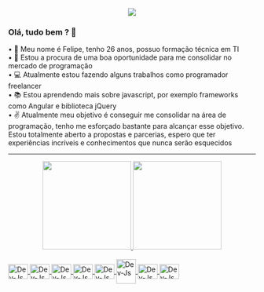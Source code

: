
<!--
**PhilCard/PhilCard** is a ✨ _special_ ✨ repository because its `README.md` (this file) appears on your GitHub profile.

Here are some ideas to get you started:

- 🔭 I’m currently working on ...
- 🌱 I’m currently learning ...
- 👯 I’m looking to collaborate on ...
- 🤔 I’m looking for help with ...
- 💬 Ask me about ...
- 📫 How to reach me: ...
- 😄 Pronouns: ...
- ⚡ Fun fact: ...
-->

<div align="center">
  <img src="https://raw.githubusercontent.com/HyunCafe/HyunCafe/main/assests/loficity.gif">
</div>

### Olá, tudo bem ? 👋
• :man: Meu nome é Felipe, tenho 26 anos, possuo formação técnica em TI <br>
• :runner: Estou a procura de uma boa oportunidade para me consolidar no mercado de programação <br>
• :computer: Atualmente estou fazendo alguns trabalhos como programador freelancer <br>
• :books: Estou aprendendo mais sobre javascript, por exemplo frameworks como Angular e biblioteca jQuery <br>
• :v: Atualmente meu objetivo é conseguir me consolidar na área de programação, tenho me esforçado bastante para alcançar esse objetivo. 
Estou totalmente aberto a propostas e parcerias, espero que ter experiências incríveis e conhecimentos que nunca serão esquecidos <br>

<hr>
<div align="center">
  <a href="https://github.com/PhilCard">
  <img height="180em" src="https://github-readme-stats.vercel.app/api?username=PhilCard&show_icons=true&theme=dracula&include_all_commits">
  <img height="180em" src="https://github-readme-stats.vercel.app/api/top-langs/?username=PhilCard&layout=compact&langs_count=7&theme=dracula">
</div>

<div style="display: inline_block"><br>
  <img align="center" alt="Dev-Js" height="30" width="40" src="https://cdn.jsdelivr.net/gh/devicons/devicon/icons/html5/html5-original.svg"/>
  <img align="center" alt="Dev-Js" height="30" width="40" src="https://cdn.jsdelivr.net/gh/devicons/devicon/icons/css3/css3-original.svg"/>
  <img align="center" alt="Dev-Js" height="30" width="40" src="https://cdn.jsdelivr.net/gh/devicons/devicon/icons/javascript/javascript-original.svg"/>
  <img align="center" alt="Dev-Js" height="30" width="40" src="https://cdn.jsdelivr.net/gh/devicons/devicon/icons/typescript/typescript-original.svg"/>
   <img align="center" alt="Dev-Js" height="30" width="40" src="https://cdn.jsdelivr.net/gh/devicons/devicon/icons/angularjs/angularjs-original.svg"/>
   <img align="center" alt="Dev-Js" height="50" width="40" src="https://cdn.jsdelivr.net/gh/devicons/devicon/icons/php/php-original.svg"/>
  <img align="center" alt="Dev-Js" height="30" width="40" src="https://cdn.jsdelivr.net/gh/devicons/devicon/icons/ionic/ionic-original.svg"/>
  <img align="center" alt="Dev-Js" height="30" width="40" src="https://cdn.jsdelivr.net/gh/devicons/devicon/icons/csharp/csharp-original.svg"/>
</div>
